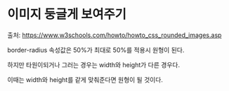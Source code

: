 # 이미지 둥글게 보여주기



출처: https://www.w3schools.com/howto/howto_css_rounded_images.asp



border-radius 속성값은 50%가 최대로 50%를 적용시 원형이 된다.

하지만 타원이되거나 그러는 경우는 width와 height가 다른 경우다.

이때는 width와 height를 같게 맞춰준다면 원형이 될 것이다. 